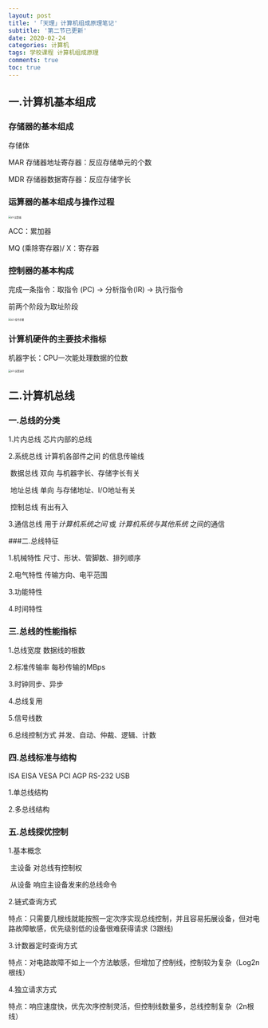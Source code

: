 ```yaml
---
layout: post
title: '「天理」计算机组成原理笔记'
subtitle: '第二节已更新'
date: 2020-02-24
categories: 计算机
tags: 学校课程 计算机组成原理
comments: true
toc: true
---
```




## 一.计算机基本组成

### 存储器的基本组成

存储体

MAR 存储器地址寄存器：反应存储单元的个数

MDR 存储器数据寄存器：反应存储字长



### 运算器的基本组成与操作过程

<img src="/Users/ming/Documents/GitHub/BA-NANA.github.io/assets/img/计算机组成原理/p1-运算器.png" alt="p1-运算器" style="zoom:33%;" />

ACC：累加器

MQ (乘除寄存器)/ X：寄存器



### 控制器的基本构成

完成一条指令：取指令 (PC) -> 分析指令(IR) -> 执行指令

前两个阶段为取址阶段

<img src="/Users/ming/Documents/GitHub/BA-NANA.github.io/assets/img/计算机组成原理/p2-指令步骤.png" alt="p2-指令步骤" style="zoom:33%;" />



### 计算机硬件的主要技术指标

机器字长：CPU一次能处理数据的位数

<img src="/Users/ming/Documents/GitHub/BA-NANA.github.io/assets/img/计算机组成原理/p3-运算速度.png" alt="p3-运算速度" style="zoom:33%;" />



## 二.计算机总线

### 一.总线的分类

1.片内总线	芯片内部的总线

2.系统总线	计算机各部件之间 的信息传输线

​	数据总线	双向 与机器字长、存储字长有关

​	地址总线	单向 与存储地址、I/O地址有关

​	控制总线	有出有入

3.通信总线 	用于*计算机系统之间* 或 *计算机系统与其他系统* 之间的通信



###二.总线特征

1.机械特性	尺寸、形状、管脚数、排列顺序

2.电气特性	传输方向、电平范围

3.功能特性	

4.时间特性



### 三.总线的性能指标

1.总线宽度	数据线的根数

2.标准传输率	每秒传输的MBps

3.时钟同步、异步

4.总线复用

5.信号线数

6.总线控制方式	并发、自动、仲裁、逻辑、计数



### 四.总线标准与结构

ISA EISA VESA PCI AGP RS-232 USB

1.单总线结构

2.多总线结构



### 五.总线探优控制

1.基本概念

​	主设备	对总线有控制权

​	从设备	响应主设备发来的总线命令



2.链式查询方式

​	特点：只需要几根线就能按照一定次序实现总线控制，并且容易拓展设备，但对电路故障敏感，优先级别低的设备很难获得请求 (3跟线)

3.计数器定时查询方式

​	特点：对电路故障不如上一个方法敏感，但增加了控制线，控制较为复杂（Log2n根线）

4.独立请求方式

​	特点：响应速度快，优先次序控制灵活，但控制线数量多，总线控制复杂（2n根线）